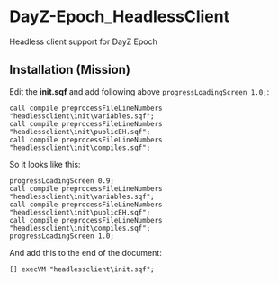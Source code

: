 # DayZ-Epoch_HeadlessClient

Headless client support for DayZ Epoch

## Installation (Mission)

Edit the **init.sqf** and add following above `progressLoadingScreen 1.0;`:
```
call compile preprocessFileLineNumbers "headlessclient\init\variables.sqf";
call compile preprocessFileLineNumbers "headlessclient\init\publicEH.sqf";
call compile preprocessFileLineNumbers "headlessclient\init\compiles.sqf";
```

So it looks like this:
```
progressLoadingScreen 0.9;
call compile preprocessFileLineNumbers "headlessclient\init\variables.sqf";
call compile preprocessFileLineNumbers "headlessclient\init\publicEH.sqf";
call compile preprocessFileLineNumbers "headlessclient\init\compiles.sqf";
progressLoadingScreen 1.0;
```

And add this to the end of the document:
```
[] execVM "headlessclient\init.sqf";
```